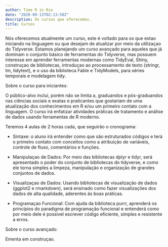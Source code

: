 ```yaml
---
author: Time R in Rio
date: "2020-09-13T02:13:50Z"
description: Os cursos que oferecemos.
title: Cursos
---
```


Nós oferecemos atualmente um curso, este é voltado para os que estao iniciando na linguagem ou que 
desejam de atualizar por meio da utilizaçao do Tidyverse. Estamos planejando um curso avançado
para aqueles que já dominam o conjunto básico de ferramentas do Tidyverse, mas possuem interesse
em aprender ferramentas modernas como TidyEval, Shiny, construçao de bibliotecas, introduçao ao processamento de texto (stringr, tm, tidytext), 
e o uso da biblioteca Fable e TidyModels, para séries temporais e modelagem tidy.

Sobre o curso para iniciantes:

O público-alvo inclui, porém não se limita a, graduandos e pós-graduandos nas ciências sociais e exatas e praticantes que gostariam de uma atualização dos conhecimentos em R e/ou um primeiro contato com a linguagem. O curso irá enfatizar atividades práticas de tratamento e análise de dados usando ferramentas de R moderno.

Teremos 4 aulas de 2 horas cada, que seguirão o cronograma:

- Sintaxe: o aluno irá entender como que são estruturados códigos e terá o primeiro contato com conceitos como a atribuição de variáveis, controle de fluxo, comentários e funções.

- Manipulaçao de Dados: Por meio das bibliotecas dplyr e tidyr, será apresentado o poder do conjunto de bibliotecas do tidyverse, e como ele torna simples a limpeza, manipulação e organização de grandes conjuntos de dados.

- Visualizaçao de Dados: Usando bibliotecas de visualização de dados (ggplot2 e rmarkdown), será ensinado como fazer visualizações dos dados de alta qualidade, aderentes às boas práticas.

- Programaçao Funcional: Com ajuda da biblioteca purrr, aprenderá os princípios do paradigma de programação funcional e entenderá como por meio dele é possivel escrever código eficiente, simples e resistente a erros.


Sobre o curso avançado:

Ementa em construçao.